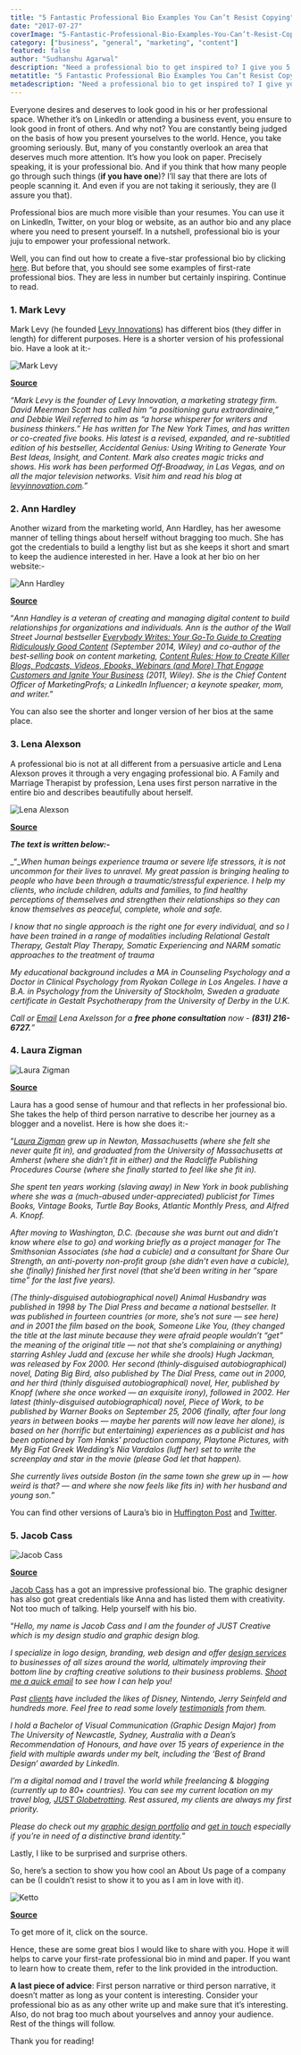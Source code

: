 ```yaml
---
title: "5 Fantastic Professional Bio Examples You Can’t Resist Copying"
date: "2017-07-27"
coverImage: "5-Fantastic-Professional-Bio-Examples-You-Can’t-Resist-Copying-300x169.jpg"
category: ["business", "general", "marketing", "content"]
featured: false 
author: "Sudhanshu Agarwal"
description: "Need a professional bio to get inspired to? I give you 5 such professional bio examples that you can't resist stealing. Read on and check it yourself."
metatitle: "5 Fantastic Professional Bio Examples You Can’t Resist Copying"
metadescription: "Need a professional bio to get inspired to? I give you 5 such professional bio examples that you can't resist stealing. Read on and check it yourself."
---
```


Everyone desires and deserves to look good in his or her professional space. Whether it’s on LinkedIn or attending a business event, you ensure to look good in front of others. And why not? You are constantly being judged on the basis of how you present yourselves to the world. Hence, you take grooming seriously. But, many of you constantly overlook an area that deserves much more attention. It’s how you look on paper. Precisely speaking, it is your professional bio. And if you think that how many people go through such things (**if you have one**)? I’ll say that there are lots of people scanning it. And even if you are not taking it seriously, they are (I assure you that). 

Professional bios are much more visible than your resumes. You can use it on LinkedIn, Twitter, on your blog or website, as an author bio and any place where you need to present yourself. In a nutshell, professional bio is your juju to empower your professional network.

Well, you can find out how to create a five-star professional bio by clicking [here](https://www.loginradius.com/fuel/how-to-write-professional-bio-with-examples/). But before that, you should see some examples of first-rate professional bios. They are less in number but certainly inspiring. Continue to read.

### **1\. Mark Levy**

Mark Levy (he founded [Levy Innovations](http://www.levyinnovation.com/about/)) has different bios (they differ in length) for different purposes. Here is a shorter version of his professional bio. Have a look at it:-

![Mark Levy]( Mark-Levy-207x300.jpg?ver=1553881376?ver=1553881376)

**[Source](http://www.levyinnovation.com/about/)**

_“Mark Levy is the founder of Levy Innovation, a marketing strategy firm. David Meerman Scott has called him “a positioning guru extraordinaire,” and Debbie Weil referred to him as “a horse whisperer for writers and business thinkers.” He has written for The New York Times, and has written or co-created five books. His latest is a revised, expanded, and re-subtitled edition of his bestseller, Accidental Genius: Using Writing to Generate Your Best Ideas, Insight, and Content. Mark also creates magic tricks and shows. His work has been performed Off-Broadway, in Las Vegas, and on all the major television networks. Visit him and read his blog at_ [_levyinnovation.com_](http://www.levyinnovation.com/)_.”_

### **2\. Ann Hardley**

Another wizard from the marketing world, Ann Hardley, has her awesome manner of telling things about herself without bragging too much. She has got the credentials to build a lengthy list but as she keeps it short and smart to keep the audience interested in her. Have a look at her bio on her website:-

![Ann Hardley]( Ann-Hardley-300x218.jpeg?ver=1553881376?ver=1553881376)

[**Source**](http://www.annhandley.com/about/)

“_Ann Handley is a veteran of creating and managing digital content to build relationships for organizations and individuals. Ann is the author of the Wall Street Journal bestseller_ [_Everybody Writes: Your Go-To Guide to Creating Ridiculously Good Content_](http://bit.ly/EverybodyWrites) _(September 2014, Wiley) and co-author of the best-selling book on content marketing,_ [_Content Rules: How to Create Killer Blogs, Podcasts, Videos, Ebooks, Webinars (and More) That Engage Customers and Ignite Your Business_](http://www.amazon.com/gp/product/1118232607/ref=as_li_ss_tl?ie=UTF8&tag=annarchy-20&linkCode=as2&camp=1789&creative=390957&creativeASIN=1118232607) _(2011, Wiley). She is the Chief Content Officer of MarketingProfs; a LinkedIn Influencer; a keynote speaker, mom, and writer._”

You can also see the shorter and longer version of her bios at the same place.

### **3\. Lena Alexson**

A professional bio is not at all different from a persuasive article and Lena Alexson proves it through a very engaging professional bio. A Family and Marriage Therapist by profession, Lena uses first person narrative in the entire bio and describes beautifully about herself.

![Lena Alexson]( Lena-Alexson.png?ver=1553881376?ver=1553881376)

[**Source**](https://therapists.psychologytoday.com/rms/name/Lena_Axelsson_PsyD,LMFT_Santa+Cruz_California_89644)

**_The text is written below:-_**

_“__When human beings experience trauma or severe life stressors, it is not uncommon for their lives to unravel. My great passion is bringing healing to people who have been through a traumatic/stressful experience. I help my clients, who include children, adults and families, to find healthy perceptions of themselves and strengthen their relationships so they can know themselves as peaceful, complete, whole and safe._

_I know that no single approach is the right one for every individual, and so I have been trained in a range of modalities including Relational Gestalt Therapy, Gestalt Play Therapy, Somatic Experiencing and NARM somatic approaches to the treatment of trauma_

_My educational background includes a MA in Counseling Psychology and a Doctor in Clinical Psychology from Ryokan College in Los Angeles. I have a B.A. in Psychology from the University of Stockholm, Sweden a graduate certificate in Gestalt Psychotherapy from the University of Derby in the U.K._

_Call or_ [_Email_](https://therapists.psychologytoday.com/rms/name/Lena_Axelsson_PsyD,LMFT_Santa+Cruz_California_89644#) _Lena Axelsson for a_ **_free phone consultation_** _now -_ **_(831) 216-6727._**_”_

### **4\. Laura Zigman**

![Laura Zigman]( Laura-Zigman-300x200.jpeg?ver=1553881376?ver=1553881376)

**[Source](http://www.zocalopublicsquare.org/2009/01/23/laura-zigman/personalities/in-the-green-room/)**

Laura has a good sense of humour and that reflects in her professional bio. She takes the help of third person narrative to describe her journey as a blogger and a novelist. Here is how she does it:-

“[_Laura Zigman_](https://laurazigman.wordpress.com/life-story/) _grew up in Newton, Massachusetts (where she felt she never quite fit in), and graduated from the University of Massachusetts at Amherst (where she didn’t fit in either) and the Radcliffe Publishing Procedures Course (where she finally started to feel like she fit in)._

_She spent ten years working (slaving away) in New York in book publishing where she was a (much-abused under-appreciated) publicist for Times Books, Vintage Books, Turtle Bay Books, Atlantic Monthly Press, and Alfred A. Knopf._

_After moving to Washington, D.C. (because she was burnt out and didn’t know where else to go) and working briefly as a project manager for The Smithsonian Associates (she had a cubicle) and a consultant for Share Our Strength, an anti-poverty non-profit group (she didn’t even have a cubicle), she (finally) finished her first novel (that she’d been writing in her “spare time” for the last five years)._

_(The thinly-disguised autobiographical novel) Animal Husbandry was published in 1998 by The Dial Press and became a national bestseller. It was published in fourteen countries (or more, she’s not sure — see here) and in 2001 the film based on the book, Someone Like You, (they changed the title at the last minute because they were afraid people wouldn’t “get” the meaning of the original title — not that she’s complaining or anything) starring Ashley Judd and (excuse her while she drools) Hugh Jackman, was released by Fox 2000. Her second (thinly-disguised autobiographical) novel, Dating Big Bird, also published by The Dial Press, came out in 2000, and her third (thinly disguised autobiographical) novel, Her, published by Knopf (where she once worked — an exquisite irony), followed in 2002. Her latest (thinly-disguised autobiographical) novel, Piece of Work, to be published by Warner Books on September 25, 2006 (finally, after four long years in between books — maybe her parents will now leave her alone), is based on her (horrific but entertaining) experiences as a publicist and has been optioned by Tom Hanks’ production company, Playtone Pictures, with My Big Fat Greek Wedding’s Nia Vardalos (luff her) set to write the screenplay and star in the movie (please God let that happen)._

_She currently lives outside Boston (in the same town she grew up in — how weird is that? — and where she now feels like fits in) with her husband and young son.”_

You can find other versions of Laura’s bio in [Huffington Post](http://www.huffingtonpost.com/author/laura-zigman) and [Twitter](https://twitter.com/laurazigman?lang=en).

### **5\. Jacob Cass**

![Jacob Cass]( Jacob-Cass-300x157.png?ver=1553881376?ver=1553881376)

**[Source](http://justcreative.com/about/)**

[Jacob Cass](http://justcreative.com/about/) has a got an impressive professional bio. The graphic designer has also got great credentials like Anna and has listed them with creativity. Not too much of talking. Help yourself with his bio.

“_Hello, my name is Jacob Cass and I am the founder of JUST Creative which is my design studio and graphic design blog._

_I specialize in logo design, branding, web design and offer_ [_design services_](http://justcreative.com/hire-me/) _to businesses of all sizes around the world, ultimately improving their bottom line by crafting creative solutions to their business problems._ [_Shoot me a quick email_](http://justcreative.com/contact-me/) _to see how I can help you!_

_Past_ [_clients_](http://justcreative.com/hire-me/clients/) _have included the likes of Disney, Nintendo, Jerry Seinfeld and hundreds more. Feel free to read some lovely_ [_testimonials_](http://justcreative.com/hire-me/testimonials/) _from them._

_I hold a Bachelor of Visual Communication (Graphic Design Major) from The University of Newcastle, Sydney, Australia with a Dean’s Recommendation of Honours, and have over 15 years of experience in the field with multiple awards under my belt, including the ‘Best of Brand Design‘ awarded by LinkedIn._

_I’m a digital nomad and I travel the world while freelancing & blogging (currently up to 80+ countries). You can see my current location on my travel blog,_ [_JUST Globetrotting_](http://justglobetrotting.com/)_. Rest assured, my clients are always my first priority._

_Please do check out my_ [_graphic design portfolio_](http://justcreative.com/portfolio/) _and_ [_get in touch_](http://justcreative.com/contact-me/) _especially if you’re in need of a distinctive brand identity.”_

Lastly, I like to be surprised and surprise others.

So, here’s a section to show you how cool an About Us page of a company can be (I couldn’t resist to show it to you as I am in love with it).

![Ketto]( Ketto-1024x503.png?ver=1553881376?ver=1553881376)

**[Source](https://www.ketto.org/about/about-us.php)**

To get more of it, click on the source.

Hence, these are some great bios I would like to share with you. Hope it will helps to carve your first-rate professional bio in mind and paper. If you want to learn how to create them, refer to the link provided in the introduction.

**A last piece of advice**: First person narrative or third person narrative, it doesn’t matter as long as your content is interesting. Consider your professional bio as as any other write up and make sure that it’s interesting. Also, do not brag too much about yourselves and annoy your audience. Rest of the things will follow.

Thank you for reading!

